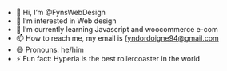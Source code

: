 - 👋 Hi, I’m @FynsWebDesign
- 👀 I’m interested in Web design
- 🌱 I’m currently learning Javascript and woocommerce e-com
- 📫 How to reach me, my email is fyndordoigne94@gmail.com
- 😄 Pronouns: he/him
- ⚡ Fun fact: Hyperia is the best rollercoaster in the world

<!---
FynsWebDesign/FynsWebDesign is a ✨ special ✨ repository because its `README.md` (this file) appears on your GitHub profile.
You can click the Preview link to take a look at your changes.
--->
